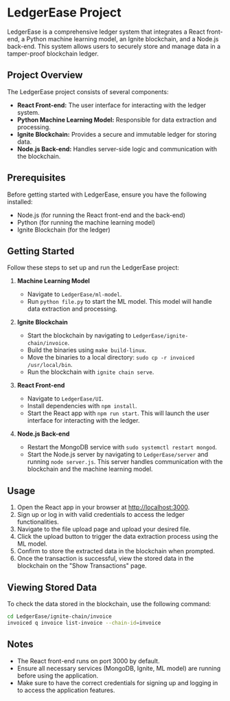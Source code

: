 # LedgerEase Project

LedgerEase is a comprehensive ledger system that integrates a React front-end, a Python machine learning model, an Ignite blockchain, and a Node.js back-end. This system allows users to securely store and manage data in a tamper-proof blockchain ledger.

## Project Overview

The LedgerEase project consists of several components:

- **React Front-end:** The user interface for interacting with the ledger system.
- **Python Machine Learning Model:** Responsible for data extraction and processing.
- **Ignite Blockchain:** Provides a secure and immutable ledger for storing data.
- **Node.js Back-end:** Handles server-side logic and communication with the blockchain.

## Prerequisites

Before getting started with LedgerEase, ensure you have the following installed:

- Node.js (for running the React front-end and the back-end)
- Python (for running the machine learning model)
- Ignite Blockchain (for the ledger)

## Getting Started

Follow these steps to set up and run the LedgerEase project:

1. **Machine Learning Model**
   - Navigate to `LedgerEase/ml-model`.
   - Run `python file.py` to start the ML model. This model will handle data extraction and processing.

2. **Ignite Blockchain**
   - Start the blockchain by navigating to `LedgerEase/ignite-chain/invoice`.
   - Build the binaries using `make build-linux`.
   - Move the binaries to a local directory: `sudo cp -r invoiced /usr/local/bin`.
   - Run the blockchain with `ignite chain serve`.

3. **React Front-end**
   - Navigate to `LedgerEase/UI`.
   - Install dependencies with `npm install`.
   - Start the React app with `npm run start`. This will launch the user interface for interacting with the ledger.

4. **Node.js Back-end**
   - Restart the MongoDB service with `sudo systemctl restart mongod`.
   - Start the Node.js server by navigating to `LedgerEase/server` and running `node server.js`. This server handles communication with the blockchain and the machine learning model.

## Usage

1. Open the React app in your browser at [http://localhost:3000](http://localhost:3000).
2. Sign up or log in with valid credentials to access the ledger functionalities.
3. Navigate to the file upload page and upload your desired file.
4. Click the upload button to trigger the data extraction process using the ML model.
5. Confirm to store the extracted data in the blockchain when prompted.
6. Once the transaction is successful, view the stored data in the blockchain on the "Show Transactions" page.

## Viewing Stored Data

To check the data stored in the blockchain, use the following command:

```bash
cd LedgerEase/ignite-chain/invoice
invoiced q invoice list-invoice --chain-id=invoice
```

## Notes

-  The React front-end runs on port 3000 by default.
-  Ensure all necessary services (MongoDB, Ignite, ML model) are running before using the application.
-  Make sure to have the correct credentials for signing up and logging in to access the application features.